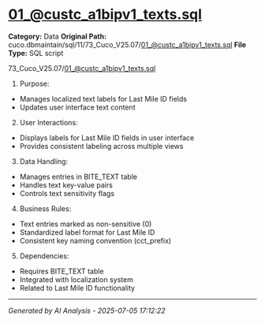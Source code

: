 # 01_@custc_a1bipv1_texts.sql

**Category:** Data
**Original Path:** cuco.dbmaintain/sql/11/73_Cuco_V25.07/01_@custc_a1bipv1_texts.sql
**File Type:** SQL script

73_Cuco_V25.07/01_@custc_a1bipv1_texts.sql
1. Purpose:
- Manages localized text labels for Last Mile ID fields
- Updates user interface text content

2. User Interactions:
- Displays labels for Last Mile ID fields in user interface
- Provides consistent labeling across multiple views

3. Data Handling:
- Manages entries in BITE_TEXT table
- Handles text key-value pairs
- Controls text sensitivity flags

4. Business Rules:
- Text entries marked as non-sensitive (0)
- Standardized label format for Last Mile ID
- Consistent key naming convention (cct_prefix)

5. Dependencies:
- Requires BITE_TEXT table
- Integrated with localization system
- Related to Last Mile ID functionality

---
*Generated by AI Analysis - 2025-07-05 17:12:22*
